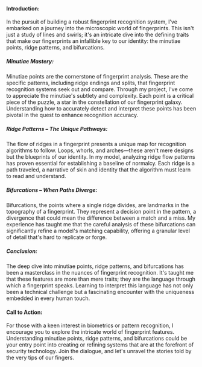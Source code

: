 #### Introduction:
In the pursuit of building a robust fingerprint recognition system, I've embarked on a journey into the microscopic world of fingerprints. This isn't just a study of lines and swirls; it's an intricate dive into the defining traits that make our fingerprints an infallible key to our identity: the minutiae points, ridge patterns, and bifurcations.

##### Minutiae Mastery:
Minutiae points are the cornerstone of fingerprint analysis. These are the specific patterns, including ridge endings and splits, that fingerprint recognition systems seek out and compare. Through my project, I've come to appreciate the minutiae's subtlety and complexity. Each point is a critical piece of the puzzle, a star in the constellation of our fingerprint galaxy. Understanding how to accurately detect and interpret these points has been pivotal in the quest to enhance recognition accuracy.

##### Ridge Patterns – The Unique Pathways:
The flow of ridges in a fingerprint presents a unique map for recognition algorithms to follow. Loops, whorls, and arches—these aren't mere designs but the blueprints of our identity. In my model, analyzing ridge flow patterns has proven essential for establishing a baseline of normalcy. Each ridge is a path traveled, a narrative of skin and identity that the algorithm must learn to read and understand.

##### Bifurcations – When Paths Diverge:
Bifurcations, the points where a single ridge divides, are landmarks in the topography of a fingerprint. They represent a decision point in the pattern, a divergence that could mean the difference between a match and a miss. My experience has taught me that the careful analysis of these bifurcations can significantly refine a model's matching capability, offering a granular level of detail that's hard to replicate or forge.

##### Conclusion:
The deep dive into minutiae points, ridge patterns, and bifurcations has been a masterclass in the nuances of fingerprint recognition. It's taught me that these features are more than mere traits; they are the language through which a fingerprint speaks. Learning to interpret this language has not only been a technical challenge but a fascinating encounter with the uniqueness embedded in every human touch.

#### Call to Action:
For those with a keen interest in biometrics or pattern recognition, I encourage you to explore the intricate world of fingerprint features. Understanding minutiae points, ridge patterns, and bifurcations could be your entry point into creating or refining systems that are at the forefront of security technology. Join the dialogue, and let's unravel the stories told by the very tips of our fingers.
